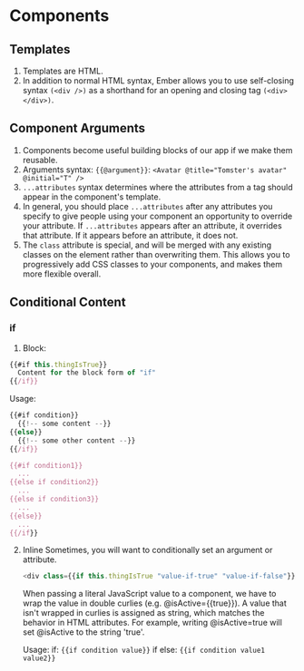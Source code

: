 # Components

## Templates

1. Templates are HTML.
2. In addition to normal HTML syntax, Ember allows you to use self-closing syntax `(<div />)` as a shorthand for an opening and closing tag `(<div></div>)`.

## Component Arguments

1. Components become useful building blocks of our app if we make them reusable.
1. Arguments syntax: `{{@argument}}`: `<Avatar @title="Tomster's avatar" @initial="T" />`
1. `...attributes` syntax determines where the attributes from a tag should appear in the component's template.
1. In general, you should place `...attributes` after any attributes you specify to give people using your component an opportunity to override your attribute. If `...attributes` appears after an attribute, it overrides that attribute. If it appears before an attribute, it does not.
1. The `class` attribute is special, and will be merged with any existing classes on the element rather than overwriting them. This allows you to progressively add CSS classes to your components, and makes them more flexible overall.

## Conditional Content

### if

1. Block:

```javascript
{{#if this.thingIsTrue}}
  Content for the block form of "if"
{{/if}}
```

Usage:

```javascript
{{#if condition}}
  {{!-- some content --}}
{{else}}
  {{!-- some other content --}}
{{/if}}

{{#if condition1}}
  ...
{{else if condition2}}
  ...
{{else if condition3}}
  ...
{{else}}
  ...
{{/if}}
```

2. Inline
   Sometimes, you will want to conditionally set an argument or attribute.

   ```javascript
   <div class={{if this.thingIsTrue "value-if-true" "value-if-false"}}>
   ```

   When passing a literal JavaScript value to a component, we have to wrap the value in double curlies (e.g. @isActive={{true}}). A value that isn't wrapped in curlies is assigned as string, which matches the behavior in HTML attributes. For example, writing @isActive=true will set @isActive to the string 'true'.

   Usage:
   if: `{{if condition value}}`
   if else: `{{if condition value1 value2}}`
